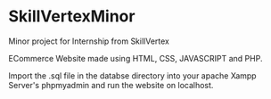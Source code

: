 # SkillVertexMinor
Minor project for Internship from SkillVertex

ECommerce Website made using HTML, CSS, JAVASCRIPT and PHP.

Import the .sql file in the databse directory into your apache Xampp Server's phpmyadmin and run the website on localhost.
